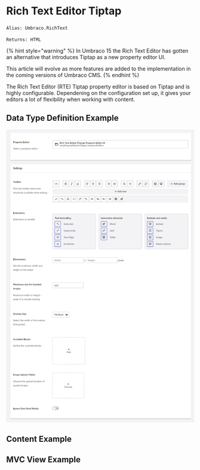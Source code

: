 # Rich Text Editor Tiptap

`Alias: Umbraco.RichText`

`Returns: HTML`

{% hint style="warning" %}
In Umbraco 15 the Rich Text Editor has gotten an alternative that introduces Tiptap as a new property editor UI.

This article will evolve as more features are added to the implementation in the coming versions of Umbraco CMS.
{% endhint %}

The Rich Text Editor (RTE) Tiptap property editor is based on Tiptap and is highly configurable. Dependening on the configuration set up, it gives your editors a lot of flexibility when working with content.

## Data Type Definition Example

![Rich Text Editor - Data Type](images/rte-tiptap-datatypedefinition.png)

## Content Example



## MVC View Example
